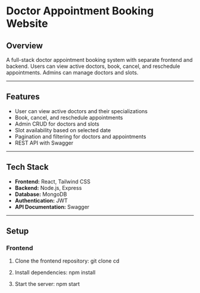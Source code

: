 # Doctor Appointment Booking Website

## Overview
A full-stack doctor appointment booking system with separate frontend and backend. Users can view active doctors, book, cancel, and reschedule appointments. Admins can manage doctors and slots.

---

## Features
- User can view active doctors and their specializations
- Book, cancel, and reschedule appointments
- Admin CRUD for doctors and slots
- Slot availability based on selected date
- Pagination and filtering for doctors and appointments
- REST API with Swagger

---

## Tech Stack
- **Frontend:** React, Tailwind CSS
- **Backend:** Node.js, Express
- **Database:** MongoDB
- **Authentication:** JWT
- **API Documentation:** Swagger

---

## Setup

### Frontend
1. Clone the frontend repository:
git clone <your-repo-url>
cd <repo-folder>

2. Install dependencies:
npm install

3. Start the server:
npm start